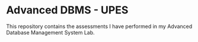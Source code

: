 # **Advanced DBMS - UPES**

This repository contains the assessments I have performed in my Advanced Database Management System Lab. 
